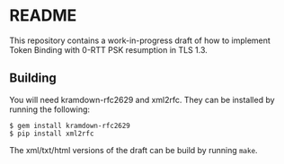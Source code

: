 README
=======

This repository contains a work-in-progress draft of how to implement Token
Binding with 0-RTT PSK resumption in TLS 1.3.


Building
---------

You will need kramdown-rfc2629 and xml2rfc. They can be installed by running
the following:
```
$ gem install kramdown-rfc2629
$ pip install xml2rfc
```

The xml/txt/html versions of the draft can be build by running `make`.
